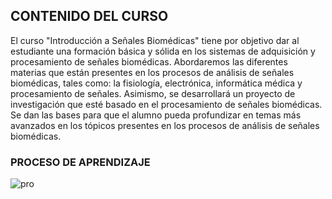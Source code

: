 ## CONTENIDO DEL CURSO
El curso "Introducción a Señales Biomédicas" tiene por objetivo dar al estudiante una formación básica y sólida en los sistemas de adquisición y procesamiento de señales biomédicas. Abordaremos las diferentes materias que están presentes en los procesos de análisis de señales biomédicas, tales como: la fisiología, electrónica, informática médica y procesamiento de señales. Asimismo, se desarrollará un proyecto de investigación que esté basado en el procesamiento de señales biomédicas. Se dan las bases para que el alumno pueda profundizar en temas más avanzados en los tópicos presentes en los procesos de análisis de señales biomédicas.

### PROCESO DE APRENDIZAJE
![pro](/Imagenes/proceso.jpg)

